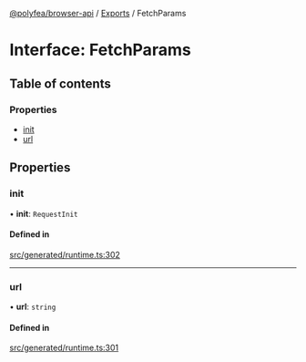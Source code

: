 [@polyfea/browser-api](../README.md) / [Exports](../modules.md) / FetchParams

# Interface: FetchParams

## Table of contents

### Properties

- [init](FetchParams.md#init)
- [url](FetchParams.md#url)

## Properties

### init

• **init**: `RequestInit`

#### Defined in

[src/generated/runtime.ts:302](https://github.com/polyfea/browser-api/blob/3f82ee7/src/generated/runtime.ts#L302)

___

### url

• **url**: `string`

#### Defined in

[src/generated/runtime.ts:301](https://github.com/polyfea/browser-api/blob/3f82ee7/src/generated/runtime.ts#L301)

